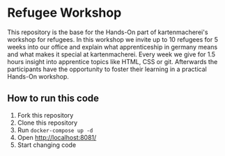 # Refugee Workshop

This repository is the base for the Hands-On part of kartenmacherei's workshop for refugees. 
In this workshop we invite up to 10 refugees for 5 weeks into our office and explain what apprenticeship in germany means and what makes it special at kartenmacherei.
Every week we give for 1.5 hours insight into apprentice topics like HTML, CSS or git. 
Afterwards the participants have the opportunity to foster their learning in a practical Hands-On workshop.

## How to run this code
1. Fork this repository
1. Clone this repository
1. Run ```docker-compose up -d```
1. Open [http://localhost:8081/](http://localhost:8081/)
1. Start changing code

